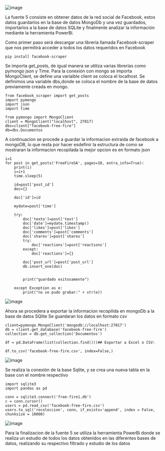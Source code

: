 
![image](https://user-images.githubusercontent.com/74840012/156794480-b51128d0-6640-4c8f-bf64-6aebb26b6a2c.png)

La fuente 5 consiste en obtener datos de la red social de Facebook, estos datos guardarlos en la base de datos MongoDb y una vez guardados, importarlos a la base de datos SQLite y finalmente analizar la información mediante la herramienta PowerBi. 


Como primer paso será descargar una librería llamada Facebook-scraper que nos permitirá acceder a todos los datos requeridos en Facebook 
```
pip install facebook-scraper
```
Se importa get_posts, de igual manera se utiliza varias librerías como pymongo json y Time. 
Para la conexión con mongo se importa MongoClient, se define una variaible client se coloca el localhost.
Se definimos una variable dbs,donde se coloca el nombre de la base de datos previamente creada en mongo. 
```
from facebook_scraper import get_posts
import pymongo
import json
import time

from pymongo import MongoClient
client = MongoClient("localhost", 27017)
dbs=client["facebook-free-fire"]
db=dbs.Documentos 
```

A continuacion se procede a guardar la informacion extraida de facebook a mongoDB, lo que resta por hacer esdefinir la estructura de como se mostraran la informacion recopilada la mejor opcion es en formato json
```
i=1
for post in get_posts('FreeFireSA', pages=10, extra_info=True):
    print(i)
    i=i+1
    time.sleep(5)
    
    id=post['post_id']
    doc={}
     
    doc['id']=id
    
    mydate=post['time']
    
    try:
        doc['texto']=post['text']
        doc['date']=mydate.timestamp()
        doc['likes']=post['likes']
        doc['comments']=post['comments']
        doc['shares']=post['shares']
        try:
            doc['reactions']=post['reactions']
        except:
            doc['reactions']={}

        doc['post_url']=post['post_url']
        db.insert_one(doc)              

    
        print("guardado exitosamente")

    except Exception as e:    
        print("no se pudo grabar:" + str(e))
```
![image](https://user-images.githubusercontent.com/74801652/156793507-b336400e-9f3b-4c62-b8cf-2828310e0661.png)



Ahora se procedera a exportar la informacion recopilida en mongoDb a la base de datos SQlite
Se guardaran los datos en formato csv
```
client=pymongo.MongoClient('mongodb://localhost:27017')
db = client.get_database('facebook-free-fire')
collection = db.get_collection('Documentos')

df = pd.DataFrame(list(collection.find()))## Exportar a Excel o CSV:

df.to_csv('facebook-free-fire.csv', index=False,)

```
![image](https://user-images.githubusercontent.com/74801652/156794191-34c5f4bc-8898-466b-b028-25f020629042.png)


Se realiza la conexión de la base Sqlite, y se crea una nueva tabla en la base con el nombre respectivo

```
import sqlite3
import pandas as pd

conn = sqlite3.connect('free-fire1.db')
c = conn.cursor()
users = pd.read_csv('facebook-free-fire.csv')
users.to_sql('recoleccion', conn, if_exists='append', index = False, chunksize = 10000)
```
![image](https://user-images.githubusercontent.com/74801652/156793360-858d54ad-7247-4d4d-acdb-f2ab6660cccb.png)



Para la finalizacion de la fuente 5 se utiliza la herramienta PowerBi donde se realiza un estudio de todos los datos obtenidos en las diferentes bases de datos, realizando su respectivo filtrado y estudio de los datos

